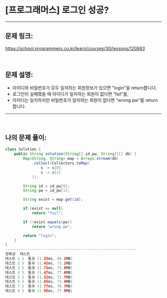 # [프로그래머스] 로그인 성공?

---

## 문제 링크:

https://school.programmers.co.kr/learn/courses/30/lessons/120883

<br>

## 문제 설명:

- 아이디와 비밀번호가 모두 일치하는 회원정보가 있으면 "login"을 return합니다.
- 로그인이 실패했을 때 아이디가 일치하는 회원이 없다면 “fail”를,
- 아이디는 일치하지만 비밀번호가 일치하는 회원이 없다면 “wrong pw”를 return 합니다.
---

<br>

## 나의 문제 풀이:

```java
class Solution {
    public String solution(String[] id_pw, String[][] db) {
        Map<String, String> map = Arrays.stream(db)
			.collect(Collectors.toMap(
				s -> s[0],
				s -> s[1]
			));

		String id = id_pw[0];
		String pw = id_pw[1];

		String exist = map.get(id);

		if (exist == null)
			return "fail";

		if (!exist.equals(pw))
			return "wrong pw";

		return "login";
    }
}
-----------------------------------------------------------
정확성  테스트
테스트 1 〉	통과 (1.43ms, 66.2MB)
테스트 2 〉	통과 (1.42ms, 73.1MB)
테스트 3 〉	통과 (1.75ms, 75.8MB)
테스트 4 〉	통과 (1.47ms, 77.6MB)
테스트 5 〉	통과 (1.32ms, 72.7MB)
테스트 6 〉	통과 (1.65ms, 73.4MB)
테스트 7 〉	통과 (1.77ms, 78.7MB)
테스트 8 〉	통과 (1.95ms, 77.9MB)
```
